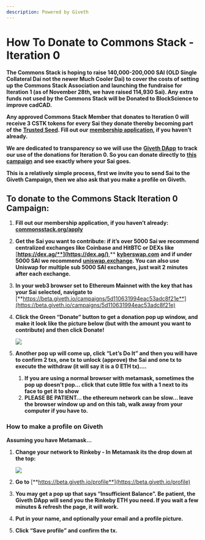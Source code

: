 ```yaml
---
description: Powered by Giveth
---
```


# How To Donate to Commons Stack - Iteration 0

**The Commons Stack is hoping to raise 140,000-200,000 SAI (OLD Single Collateral Dai not the newer Much Cooler Dai) to cover the costs of setting up the Commons Stack Association and launching the fundraise for Iteration 1 \(as of November 28th, we have raised 114,930 Sai\). Any extra funds not used by the Commons Stack will be Donated to BlockScience to improve cadCAD.**

**Any approved Commons Stack Member that donates to Iteration 0 will receive 3 CSTK tokens for every Sai they donate thereby becoming part of the** [**Trusted Seed**](https://medium.com/giveth/the-trusted-seed-of-the-commons-stack-5af6fb04cd30)**. Fill out our** [**membership application**](https://commonsstack.org/apply)**, if you haven’t already.**

**We are dedicated to transparency so we will use the** [**Giveth DApp**](https://beta.giveth.io/) **to track our use of the donations for Iteration 0. So you can donate directly to** [**this campaign**](https://beta.giveth.io/campaigns/5d110631994eac53adc8f21e) **and see exactly where your Sai goes.**

**This is a relatively simple process, first we invite you to send Sai to the Giveth Campaign, then we also ask that you make a profile on Giveth.**

## **To donate to the Commons Stack Iteration 0 Campaign:**

1. **Fill out our membership application, if you haven’t already:** [**commonsstack.org/apply**](https://commonsstack.org/apply) 
2. **Get the Sai you want to contribute: if it’s over 5000 Sai we recommend centralized exchanges like Coinbase and HitBTC or DEXs like** [**https://dex.ag/**](https://dex.ag/)**,** [**kyberswap.com**](https://kyberswap.com/swap/sai-eth) **and if under 5000 SAI we recommend** [**uniswap.exchange**](https://uniswap.exchange/swap)**. You can also use Uniswap for multiple sub 5000 SAI exchanges, just wait 2 minutes after each exchange.** 
3. **In your web3 browser set to Ethereum Mainnet with the key that has your Sai selected, navigate to** [**https://beta.giveth.io/campaigns/5d110631994eac53adc8f21e**](https://beta.giveth.io/campaigns/5d110631994eac53adc8f21e) 
4. **Click the Green “Donate” button to get a donation pop up window, and make it look like the picture below \(but with the amount you want to contribute\) and then click Donate!**

   ![](https://lh4.googleusercontent.com/JVcKJU3_wNP9DjIHb_5MsnDY7qHMZuwzPO36ZA1lJaJ29o-x7pcTL1IVP-xiaQz3SlCR6NcfVAtc1BHglJUnc5nYrxJf8pjhXpNQx5_H0ngu6baTEXh80ZzRiKyqDl8tfGgshoHI)

5. **Another pop up will come up, click “Let’s Do It” and then you will have to confirm 2 txs, one tx to unlock \(approve\) the Sai and one tx to execute the withdraw \(it will say it is a 0 ETH tx\)….** 
   1. **If you are using a normal browser with metamask, sometimes the pop up doesn’t pop… click that cute little fox with a 1 next to its face to get it to show**
   2. **PLEASE BE PATIENT… the ethereum network can be slow… leave the browser window up and on this tab, walk away from your computer if you have to.**

### **How to make a profile on Giveth**

**Assuming you have Metamask…**

1. **Change your network to Rinkeby - In Metamask its the drop down at the top:**

   ![](https://lh6.googleusercontent.com/a28H93GA0mopviAtJ5JP2AffHlkC6Rbin1MYDxzFUJ9iZMYWZB-I0sLZ0dDsUrXdUHflQbdSVZ9YeAMR__qUgo9hFUqByRK6h27rjLjwfrJCtiqb7fzW4H-Uy2-LEvw-RPuf87ye)

2. **Go to** [**https://beta.giveth.io/profile**](https://beta.giveth.io/profile) 
3. **You may get a pop up that says “Insufficient Balance”. Be patient, the Giveth DApp will send you the Rinkeby ETH you need. If you wait a few minutes & refresh the page, it will work.**
4. **Put in your name, and optionally your email and a profile picture.** 
5. **Click “Save profile” and confirm the tx.**

